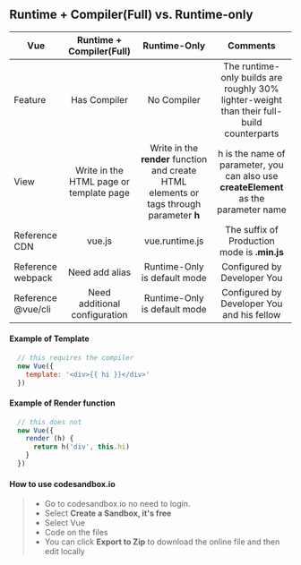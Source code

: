 <!-- 写一篇博客，介绍一下 Vue 两个版本的区别和使用方法：

两个版本对应的文件名
template 和 render 怎么用
教读者如何用 codesandbox.io 写 Vue 代码 -->

## Runtime + Compiler(Full) vs. Runtime-only

  |Vue|Runtime + Compiler(Full)| Runtime-Only |Comments|
  |-----|:-----:|:--------:|:-----:|
  |Feature|Has Compiler| No Compiler |The runtime-only builds are roughly 30% lighter-weight than their full-build counterparts|
  |View|Write in the HTML page or template page|Write in the **render** function and create HTML elements or tags through parameter **h** |h is the name of parameter, you can also use **createElement** as the parameter name|
  |Reference CDN|vue.js| vue.runtime.js|The suffix of Production mode is **.min.js**|
  |Reference webpack|Need add alias|Runtime-Only is default mode| Configured by Developer You|
  |Reference @vue/cli|Need additional configuration|Runtime-Only is default mode|Configured by Developer You and his fellow|

#### Example of Template
```javascript
  // this requires the compiler
  new Vue({
    template: '<div>{{ hi }}</div>'
  })
```
#### Example of Render function
```javascript
  // this does not
  new Vue({
    render (h) {
      return h('div', this.hi)
    }
  })
```

#### How to use codesandbox.io
> - Go to codesandbox.io no need to login.
> - Select **Create a Sandbox, it's free**
> - Select Vue
> - Code on the files
> - You can click **Export to Zip** to download the online file and then edit locally

